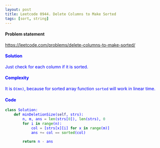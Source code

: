```yaml
---
layout: post
title: Leetcode 0944. Delete Columns to Make Sorted
tags: [sort, string]
---
```


#### Problem statement

<a href="https://leetcode.com/problems/delete-columns-to-make-sorted/"> <font color = blue>https://leetcode.com/problems/delete-columns-to-make-sorted/

#### Solution
Just check for each column if it is sorted.

#### Complexity
It is `O(mn)`, because for sorted array function `sorted` will work in linear time.

#### Code
```python
class Solution:
    def minDeletionSize(self, strs):
        n, m, ans = len(strs[0]), len(strs), 0
        for i in range(n):
            col = [strs[x][i] for x in range(m)] 
            ans += col == sorted(col)
            
        return n - ans
```
